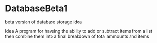 # DatabaseBeta1
beta version of database storage idea


Idea
A program for haveing the ability to add or subtract items from a list then combine them into a final breakdown of total ammounts and items 
